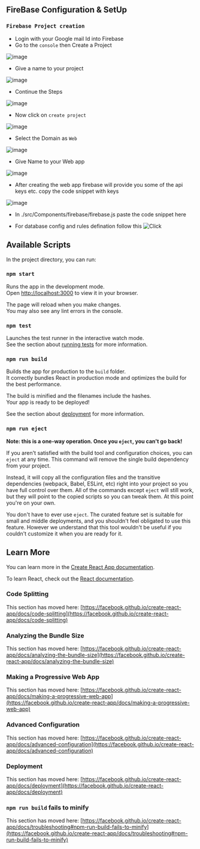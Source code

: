 ## FireBase Configuration & SetUp

### `Firebase Project creation`

* Login with your Google mail Id into Firebase  
* Go to the `console` then Create a Project

![image](https://github.com/KeshavJha1310/autizcare/assets/124581153/5619e499-1877-4eee-8733-304f1dd1b9e7)  

* Give a name to your project 

![image](https://github.com/KeshavJha1310/autizcare/assets/124581153/49b56efc-c327-49bf-8817-e53a1b1d9084)

* Continue the Steps

![image](https://github.com/KeshavJha1310/autizcare/assets/124581153/ee6b0fae-065c-4b90-8573-e98fe8b8826d)

* Now click on `create project`

![image](https://github.com/KeshavJha1310/autizcare/assets/124581153/3cb3184e-06d9-43fb-9e6d-3d5bd8a350ad)

* Select the Domain as `Web`

![image](https://github.com/KeshavJha1310/autizcare/assets/124581153/9b336afe-a08e-46d8-8f3c-4c34df2ae1e7)

* Give Name to your Web app

![image](https://github.com/KeshavJha1310/autizcare/assets/124581153/0427bc9f-4bc0-4f74-b8db-8253451d4843)

* After creating the web app firebase will provide you some of the api keys etc. copy the code snippet with keys

![image](https://github.com/KeshavJha1310/autizcare/assets/124581153/3d99fffb-a448-4c23-b0a0-8fe8cc5daa93)

* In ./src/Components/firebase/firebase.js paste the code snippet here

* For database config and rules defination follow this ![Click](https://youtu.be/YPsftzOURLw?t=205)

## Available Scripts

In the project directory, you can run:

### `npm start`

Runs the app in the development mode.\
Open [http://localhost:3000](http://localhost:3000) to view it in your browser.

The page will reload when you make changes.\
You may also see any lint errors in the console.

### `npm test`

Launches the test runner in the interactive watch mode.\
See the section about [running tests](https://facebook.github.io/create-react-app/docs/running-tests) for more information.

### `npm run build`

Builds the app for production to the `build` folder.\
It correctly bundles React in production mode and optimizes the build for the best performance.

The build is minified and the filenames include the hashes.\
Your app is ready to be deployed!

See the section about [deployment](https://facebook.github.io/create-react-app/docs/deployment) for more information.

### `npm run eject`

**Note: this is a one-way operation. Once you `eject`, you can't go back!**

If you aren't satisfied with the build tool and configuration choices, you can `eject` at any time. This command will remove the single build dependency from your project.

Instead, it will copy all the configuration files and the transitive dependencies (webpack, Babel, ESLint, etc) right into your project so you have full control over them. All of the commands except `eject` will still work, but they will point to the copied scripts so you can tweak them. At this point you're on your own.

You don't have to ever use `eject`. The curated feature set is suitable for small and middle deployments, and you shouldn't feel obligated to use this feature. However we understand that this tool wouldn't be useful if you couldn't customize it when you are ready for it.

## Learn More

You can learn more in the [Create React App documentation](https://facebook.github.io/create-react-app/docs/getting-started).

To learn React, check out the [React documentation](https://reactjs.org/).

### Code Splitting

This section has moved here: [https://facebook.github.io/create-react-app/docs/code-splitting](https://facebook.github.io/create-react-app/docs/code-splitting)

### Analyzing the Bundle Size

This section has moved here: [https://facebook.github.io/create-react-app/docs/analyzing-the-bundle-size](https://facebook.github.io/create-react-app/docs/analyzing-the-bundle-size)

### Making a Progressive Web App

This section has moved here: [https://facebook.github.io/create-react-app/docs/making-a-progressive-web-app](https://facebook.github.io/create-react-app/docs/making-a-progressive-web-app)

### Advanced Configuration

This section has moved here: [https://facebook.github.io/create-react-app/docs/advanced-configuration](https://facebook.github.io/create-react-app/docs/advanced-configuration)

### Deployment

This section has moved here: [https://facebook.github.io/create-react-app/docs/deployment](https://facebook.github.io/create-react-app/docs/deployment)

### `npm run build` fails to minify

This section has moved here: [https://facebook.github.io/create-react-app/docs/troubleshooting#npm-run-build-fails-to-minify](https://facebook.github.io/create-react-app/docs/troubleshooting#npm-run-build-fails-to-minify)
